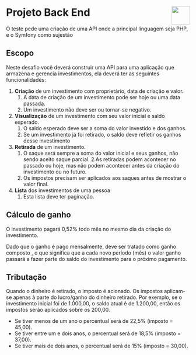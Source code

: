 # Projeto Back End <img src="https://www.moveissimonetti.com.br/arquivos/header-logo.png?v=636639862737800000" align="right" height="50px" />

O teste pede uma criação de uma API onde a principal linguagem seja PHP, e o Symfony como sujestão 

## Escopo

Neste desafio você deverá construir uma API para uma aplicação que armazena e gerencia investimentos, ela deverá ter as seguintes funcionalidades:
1. __Criação__ de um investimento com proprietário, data de criação e valor.
    1. A data de criação de um investimento pode ser hoje ou uma data passada.
    2. Um investimento não deve ser ou tornar-se negativo.
2. __Visualização__ de um investimento com seu valor inicial e saldo esperado.
    1. O saldo esperado deve ser a soma do valor investido e dos ganhos.
    2. Se um investimento já foi retirado, o saldo deve refletir os ganhos desse investimento
3. __Retirada__ de um investimento.
    1. O saque será sempre a soma do valor inicial e seus ganhos, não sendo aceito saque parcial.
    2.As retiradas podem acontecer no passado ou hoje, mas não podem acontecer antes da criação do investimento ou no futuro.
    3. Os impostos precisam ser aplicados aos saques antes de mostrar o valor final.
4. __Lista__ dos investimentos de uma pessoa
    1. Esta lista deve ter paginação.

## Cálculo de ganho

O investimento pagará 0,52% todo mês no mesmo dia da criação do investimento.

Dado que o ganho é pago mensalmente, deve ser tratado como ganho composto , o que significa que a cada novo período (mês) o valor ganho passará a fazer parte do saldo do investimento para o próximo pagamento.

## Tributação

Quando o dinheiro é retirado, o imposto é acionado. Os impostos aplicam-se apenas à parte do lucro/ganho do dinheiro retirado. Por exemplo, se o investimento inicial foi de 1.000,00, o saldo atual é de 1.200,00, então os impostos serão aplicados sobre os 200,00.

* Se tiver menos de um ano o percentual será de 22,5% (imposto = 45,00).
* Se tiver entre um e dois anos, o percentual será de 18,5% (imposto = 37,00).
* Se tiver mais de dois anos, o percentual será de 15% (imposto = 30,00).
